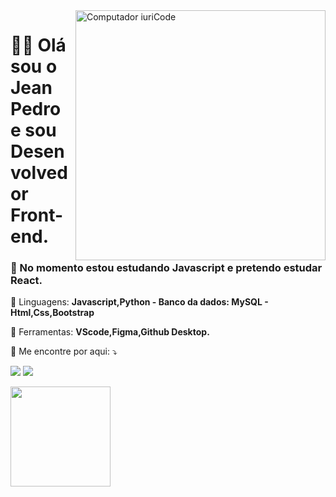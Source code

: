 <img src="https://raw.githubusercontent.com/MicaelliMedeiros/micaellimedeiros/master/image/computer-illustration.png" min-width="400px" max-width="400px" width="400px" align="right" alt="Computador iuriCode">

 # 👋🏾 Olá sou o Jean Pedro e sou **Desenvolvedor Front-end**.<br>
 ### 📝 No momento estou estudando Javascript e pretendo estudar React.

<p align="left">
  🦄 Linguagens: <strong>Javascript,Python - Banco da dados: MySQL - Html,Css,Bootstrap</strong>
</p>

<p align="left">
  💼 Ferramentas: <strong>VScode,Figma,Github Desktop.</strong>
</p>

<p align="left">
  💌 Me encontre por aqui: ⤵️
</p>

<p align="left">
  <a href="mailto:jeanjesuspedrobook@gmail.com" alt="Gmail">
  <img src="https://img.shields.io/badge/-Gmail-FF0000?style=flat-square&labelColor=FF0000&logo=gmail&logoColor=white&link=mailto:jeanjesuspedrobook@gmail.com" /></a>

  <a href="https://www.linkedin.com/in/jean-pedro-34435622" alt="Linkedin">
  <img src="https://img.shields.io/badge/-Linkedin-0e76a8?style=flat-square&logo=Linkedin&logoColor=white&link=https://www.linkedin.com/in/jean-pedro-344356225" /></a>


</p>  


 <img height="160em" src="https://github-readme-stats.vercel.app/api/top-langs/?username=jeanaraga&layout=compact&langs_count=7&theme=dark"/>


 
<!---
Jeanaraga/Jeanaraga is a ✨ special ✨ repository because its `README.md` (this file) appears on your GitHub profile.
You can click the Preview link to take a look at your changes.
--->
